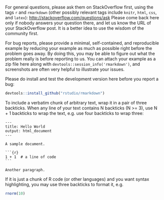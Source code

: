 For general questions, please ask them on StackOverflow first, using the tags `r` and `rmarkdown` (other possibly relevant tags include `knitr`, `html`, `css`, and `latex`): http://stackoverflow.com/questions/ask Please come back here only if nobody answers your question there, and let us know the URL of your StackOverflow post. It is a better idea to use the wisdom of the community first.

For bug reports, please provide a minimal, self-contained, and reproducible example by reducing your example as much as possible right before the problem goes away. By doing this, you may be able to figure out what the problem really is before reporting to us. You can attach your example as a zip file here along with `devtools::session_info('rmarkdown')`, and screenshots are often very helpful to illustrate your issues.

Please do install and test the development version here before you report a bug:

```r
devtools::install_github("rstudio/rmarkdown")
```

To include a verbatim chunk of arbitrary text, wrap it in a pair of three backticks. When any line of your text contains N backticks (N >= 3), use N + 1 backticks to wrap the text, e.g. use four backticks to wrap three:

````
---
title: Hello World
output: html_document
---

A sample document.

```{r}
1 + 1  # a line of code
```

Another paragraph.
````

If it is just a chunk of R code (or other languages) and you want syntax highlighting, you may use three backticks to format it, e.g.

```r
rnorm(10)
```
